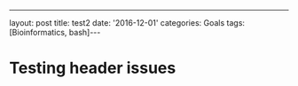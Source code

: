 ---
layout: post
title: test2
date: '2016-12-01'
categories: Goals
tags: [Bioinformatics, bash]---

# Testing header issues

